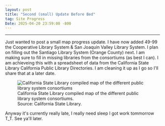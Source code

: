 ```yaml
---
layout: post
title: "Second (small) Update Before Bed"
tag: Site Progress
Date: 2025-04-20 23:59:00 -800
---
```

---
Just wanted to post a small map progress update. I have now added 49-99 the Cooperative Library System & San Joaquin Valley Library System. I plan on filling out the Santiago 
Library System (Orange County) next. I am making sure to fill in missing libraries from the consortiums (as best I can). I am achieveing this with a spreadsheet of data from
the California State Library California Public Library Directories. I am cleaning it up as I go so I'll share that at a later date.

<figure>
  <img src="/Library-Website/images/posts/2025-04-21-Second-Small-Update-Before-Bed/2015-03-16-CLA-Library-Systems-Map.jpeg" alt="California State Library compiled map of the different public library system consortiums">
  <figcaption>California State Library compiled map of the different public library system consortiums.<br>Source: California State Library.</figcaption>
</figure>

Anyway it's currently really late, I really need sleep I got work tommorrow T_T. See ya'll later.

